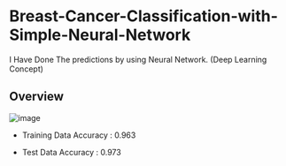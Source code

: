 # Breast-Cancer-Classification-with-Simple-Neural-Network
I Have Done The predictions by using Neural Network. (Deep Learning Concept)

## Overview 

![image](https://user-images.githubusercontent.com/98888047/172865871-ea98f9a1-d484-474e-8f42-3f66cb531be0.png)


- Training Data Accuracy : 0.963

- Test Data Accuracy : 0.973
